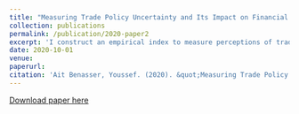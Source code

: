 ```yaml
---
title: "Measuring Trade Policy Uncertainty and Its Impact on Financial Market Volatility"
collection: publications
permalink: /publication/2020-paper2
excerpt: 'I construct an empirical index to measure perceptions of trade policy uncertainty. The index incorporates Twitter data and policy signals from the USTR published notices and calls for comments. The index performs well compared to existing measures and displays the desirable properties of smoothness, timeliness, and consistency with policy developments. Using the index, I study the response of stock market volatility to TPU. Volatility responds negatively to trade policy uncertainty in the 2015-2020 study period. This is a departure from the literature-documented positive relationship between economic policy uncertainty and volatility. The financial impact of TPU in the recent high-uncertainty period is less far-reaching than suggested by news commentary. Stocks that are not exposed to trade are not significantly affected by shocks to TPU.'
date: 2020-10-01
venue: 
paperurl: 
citation: 'Ait Benasser, Youssef. (2020). &quot;Measuring Trade Policy Uncertainty and Its Impact on Financial Market Volatility&quot;.'
---
```

[Download paper here](http://youssefaitb.github.io/files/paper2.pdf)
